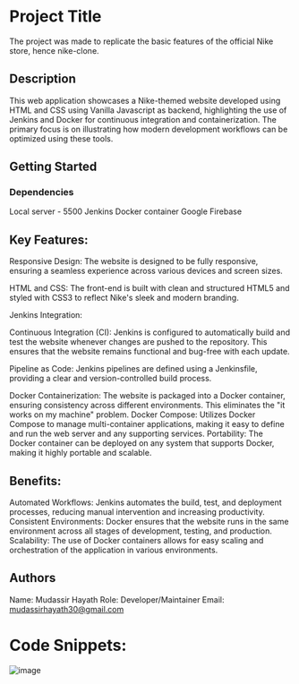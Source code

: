 # Project Title

The project was made to replicate the basic features of the official Nike store, hence nike-clone.
## Description

This web application showcases a Nike-themed website developed using HTML and CSS using Vanilla Javascript as backend, highlighting the use of Jenkins and Docker for continuous integration and containerization. The primary focus is on illustrating how modern development workflows can be optimized using these tools.
## Getting Started

### Dependencies

Local server - 5500
Jenkins 
Docker container
Google Firebase

## Key Features:
Responsive Design: The website is designed to be fully responsive, ensuring a seamless experience across various devices and screen sizes.

HTML and CSS: The front-end is built with clean and structured HTML5 and styled with CSS3 to reflect Nike's sleek and modern branding.

Jenkins Integration:

Continuous Integration (CI): Jenkins is configured to automatically build and test the website whenever changes are pushed to the repository. This ensures that the website remains functional and bug-free with each update.

Pipeline as Code: Jenkins pipelines are defined using a Jenkinsfile, providing a clear and version-controlled build process.

Docker Containerization: The website is packaged into a Docker container, ensuring consistency across different environments. This eliminates the "it works on my machine" problem.
Docker Compose: Utilizes Docker Compose to manage multi-container applications, making it easy to define and run the web server and any supporting services.
Portability: The Docker container can be deployed on any system that supports Docker, making it highly portable and scalable.

## Benefits:
Automated Workflows: Jenkins automates the build, test, and deployment processes, reducing manual intervention and increasing productivity.
Consistent Environments: Docker ensures that the website runs in the same environment across all stages of development, testing, and production.
Scalability: The use of Docker containers allows for easy scaling and orchestration of the application in various environments.

## Authors
Name: Mudassir Hayath
Role: Developer/Maintainer
Email: mudassirhayath30@gmail.com

# Code Snippets: 

![image](https://github.com/muduuuu/Nike---DevOps/assets/108679596/336a1b4e-82c7-4221-9edc-7b309a0768ef)


